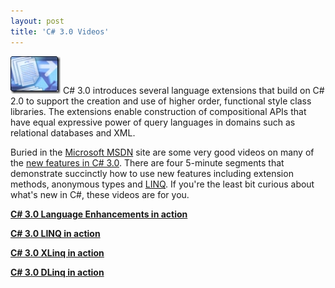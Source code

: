 ```yaml
---
layout: post
title: 'C# 3.0 Videos'
---
```

[![](/cdn/images/blog/WindowsLiveWriter/C3.0Vidoes_F4CC/docarrow%5B8%5D.jpg)](http://download.microsoft.com/download/5/8/6/5868081c-68aa-40de-9a45-a3803d8134b8/csharp_3.0_specification.doc) C# 3.0 introduces several language extensions that build on C# 2.0 to support the creation and use of higher order, functional style class libraries. The extensions enable construction of compositional APIs that have equal expressive power of query languages in domains such as relational databases and XML.

Buried in the [Microsoft MSDN](http://msdn.microsoft.com/) site are some very good videos on many of the [new features in C# 3.0](http://msdn2.microsoft.com/en-us/vcsharp/aa336745.aspx). There are four 5-minute segments that demonstrate succinctly how to use new features including extension methods, anonymous types and [LINQ](http://msdn2.microsoft.com/en-us/netframework/aa904594.aspx). If you're the least bit curious about what's new in C#, these videos are for you.

[**C# 3.0 Language Enhancements in action**](http://download.microsoft.com/download/4/7/0/4703eba2-78c4-4b09-8912-69f6c38d3a56/languageenhancements.wmv)

[**C# 3.0 LINQ in action**](http://download.microsoft.com/download/4/7/0/4703eba2-78c4-4b09-8912-69f6c38d3a56/linq.wmv)

[**C# 3.0 XLinq in action**](http://download.microsoft.com/download/4/7/0/4703eba2-78c4-4b09-8912-69f6c38d3a56/xlinq.wmv)

[**C# 3.0 DLinq in action**](http://download.microsoft.com/download/4/7/0/4703eba2-78c4-4b09-8912-69f6c38d3a56/dlinq.wmv)
